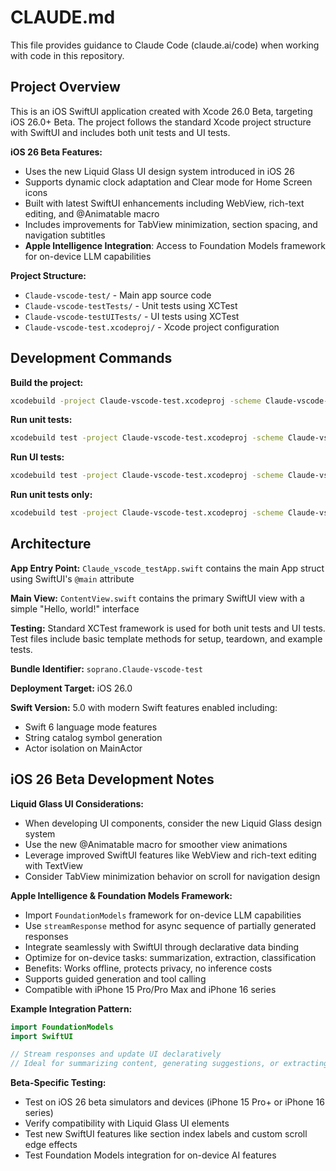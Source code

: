 # CLAUDE.md

This file provides guidance to Claude Code (claude.ai/code) when working with code in this repository.

## Project Overview

This is an iOS SwiftUI application created with Xcode 26.0 Beta, targeting iOS 26.0+ Beta. The project follows the standard Xcode project structure with SwiftUI and includes both unit tests and UI tests.

**iOS 26 Beta Features:**
- Uses the new Liquid Glass UI design system introduced in iOS 26
- Supports dynamic clock adaptation and Clear mode for Home Screen icons
- Built with latest SwiftUI enhancements including WebView, rich-text editing, and @Animatable macro
- Includes improvements for TabView minimization, section spacing, and navigation subtitles
- **Apple Intelligence Integration**: Access to Foundation Models framework for on-device LLM capabilities

**Project Structure:**
- `Claude-vscode-test/` - Main app source code
- `Claude-vscode-testTests/` - Unit tests using XCTest
- `Claude-vscode-testUITests/` - UI tests using XCTest
- `Claude-vscode-test.xcodeproj/` - Xcode project configuration

## Development Commands

**Build the project:**
```bash
xcodebuild -project Claude-vscode-test.xcodeproj -scheme Claude-vscode-test -configuration Debug build
```

**Run unit tests:**
```bash
xcodebuild test -project Claude-vscode-test.xcodeproj -scheme Claude-vscode-test -destination 'platform=iOS Simulator,name=iPhone 15'
```

**Run UI tests:**
```bash
xcodebuild test -project Claude-vscode-test.xcodeproj -scheme Claude-vscode-test -destination 'platform=iOS Simulator,name=iPhone 15' -only-testing:Claude-vscode-testUITests
```

**Run unit tests only:**
```bash
xcodebuild test -project Claude-vscode-test.xcodeproj -scheme Claude-vscode-test -destination 'platform=iOS Simulator,name=iPhone 15' -only-testing:Claude-vscode-testTests
```

## Architecture

**App Entry Point:** `Claude_vscode_testApp.swift` contains the main App struct using SwiftUI's `@main` attribute

**Main View:** `ContentView.swift` contains the primary SwiftUI view with a simple "Hello, world!" interface

**Testing:** Standard XCTest framework is used for both unit tests and UI tests. Test files include basic template methods for setup, teardown, and example tests.

**Bundle Identifier:** `soprano.Claude-vscode-test`

**Deployment Target:** iOS 26.0

**Swift Version:** 5.0 with modern Swift features enabled including:
- Swift 6 language mode features
- String catalog symbol generation
- Actor isolation on MainActor

## iOS 26 Beta Development Notes

**Liquid Glass UI Considerations:**
- When developing UI components, consider the new Liquid Glass design system
- Use the new @Animatable macro for smoother view animations
- Leverage improved SwiftUI features like WebView and rich-text editing with TextView
- Consider TabView minimization behavior on scroll for navigation design

**Apple Intelligence & Foundation Models Framework:**
- Import `FoundationModels` framework for on-device LLM capabilities
- Use `streamResponse` method for async sequence of partially generated responses
- Integrate seamlessly with SwiftUI through declarative data binding
- Optimize for on-device tasks: summarization, extraction, classification
- Benefits: Works offline, protects privacy, no inference costs
- Supports guided generation and tool calling
- Compatible with iPhone 15 Pro/Pro Max and iPhone 16 series

**Example Integration Pattern:**
```swift
import FoundationModels
import SwiftUI

// Stream responses and update UI declaratively
// Ideal for summarizing content, generating suggestions, or extracting information
```

**Beta-Specific Testing:**
- Test on iOS 26 beta simulators and devices (iPhone 15 Pro+ or iPhone 16 series)
- Verify compatibility with Liquid Glass UI elements
- Test new SwiftUI features like section index labels and custom scroll edge effects
- Test Foundation Models integration for on-device AI features